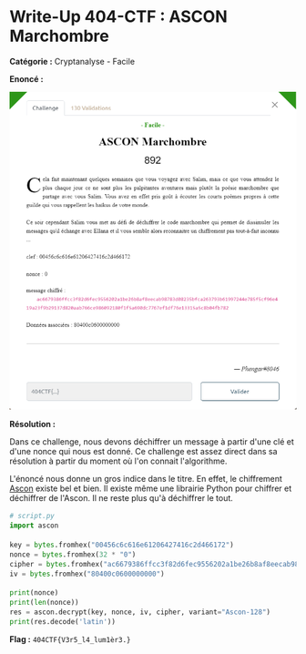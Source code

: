 # Write-Up 404-CTF : ASCON Marchombre

__Catégorie :__ Cryptanalyse - Facile

**Enoncé :**

![](images/enonce.png)

**Résolution :**

Dans ce challenge, nous devons déchiffrer un message à partir d'une clé et d'une nonce qui nous est donné. Ce challenge est assez direct dans sa résolution à partir du moment où l'on connait l'algorithme.

L'énoncé nous donne un gros indice dans le titre. En effet, le chiffrement [Ascon](https://en.wikipedia.org/wiki/Ascon_(cipher)) existe bel et bien. Il existe même une librairie Python pour chiffrer et déchiffrer de l'Ascon. Il ne reste plus qu'à déchiffrer le tout.

```python
# script.py
import ascon

key = bytes.fromhex("00456c6c616e61206427416c2d466172")
nonce = bytes.fromhex(32 * "0")
cipher = bytes.fromhex("ac6679386ffcc3f82d6fec9556202a1be26b8af8eecab98783d08235bfca263793b61997244e785f5cf96e419a23f9b29137d820aab766ce986092180f1f5a690dc7767ef1df76e13315a5c8b04fb782")
iv = bytes.fromhex("80400c0600000000")

print(nonce)
print(len(nonce))
res = ascon.decrypt(key, nonce, iv, cipher, variant="Ascon-128")
print(res.decode('latin'))
```

**Flag :** `404CTF{V3r5_l4_lum1èr3.}`

